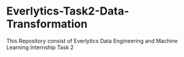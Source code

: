 # Everlytics-Task2-Data-Transformation
 This Repository consist of Everlytics Data Engineering and Machine Learning Internship Task 2
